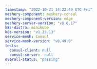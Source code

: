 ```yaml
---
timestamp: "2022-10-21 14:22:49 UTC Fri"
meshery-component: meshery-consul
meshery-component-version: edge
meshery-server-version: "v0.6.17"
k8s-distro: minikube
k8s-version: "v1.23.13"
service-mesh: Consul
service-mesh-version: "v0.49.0"
tests:
  consul-client: null
  consul-server:  null
overall-status: "passing"
---
```

